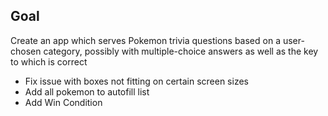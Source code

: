Goal
----------
Create an app which serves Pokemon trivia questions based on a user-chosen category, possibly with multiple-choice answers as well as the key to which is correct

- Fix issue with boxes not fitting on certain screen sizes
- Add all pokemon to autofill list
- Add Win Condition